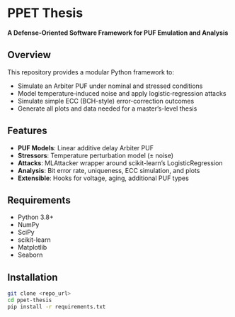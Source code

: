 # PPET Thesis

**A Defense-Oriented Software Framework for PUF Emulation and Analysis**

## Overview
This repository provides a modular Python framework to:
- Simulate an Arbiter PUF under nominal and stressed conditions  
- Model temperature‐induced noise and apply logistic‐regression attacks  
- Simulate simple ECC (BCH-style) error-correction outcomes  
- Generate all plots and data needed for a master’s-level thesis

## Features
- **PUF Models**: Linear additive delay Arbiter PUF  
- **Stressors**: Temperature perturbation model (± noise)  
- **Attacks**: MLAttacker wrapper around scikit-learn’s LogisticRegression  
- **Analysis**: Bit error rate, uniqueness, ECC simulation, and plots  
- **Extensible**: Hooks for voltage, aging, additional PUF types

## Requirements
- Python 3.8+  
- NumPy  
- SciPy  
- scikit-learn  
- Matplotlib  
- Seaborn  

## Installation
```bash
git clone <repo_url>
cd ppet-thesis
pip install -r requirements.txt
